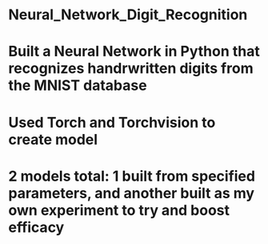 # Neural_Network_Digit_Recognition
# Built a Neural Network in Python that recognizes handrwritten digits from the MNIST database
# Used Torch and Torchvision to create model
# 2 models total: 1 built from specified parameters, and another built as my own experiment to try and boost efficacy
